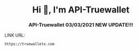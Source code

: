 <h1 align="center">Hi 👋, I'm API-Truewallet</h1>
<h3 align="center">API-Truewallet 03/03/2021 NEW UPDATE!!!</h3>
LINK URL:

```sh
https://truewalletx.com
```
